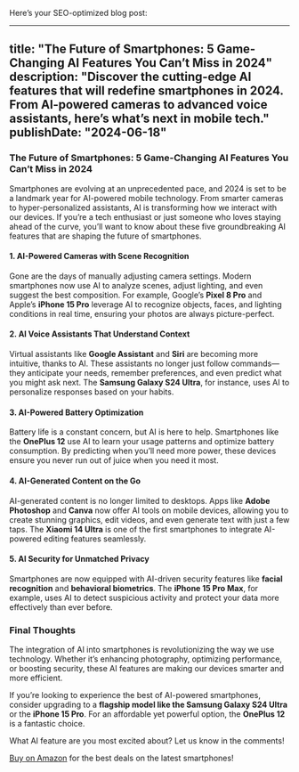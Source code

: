  Here’s your SEO-optimized blog post:

---
title: "The Future of Smartphones: 5 Game-Changing AI Features You Can’t Miss in 2024"
description: "Discover the cutting-edge AI features that will redefine smartphones in 2024. From AI-powered cameras to advanced voice assistants, here’s what’s next in mobile tech."
publishDate: "2024-06-18"
---

### The Future of Smartphones: 5 Game-Changing AI Features You Can’t Miss in 2024

Smartphones are evolving at an unprecedented pace, and 2024 is set to be a landmark year for AI-powered mobile technology. From smarter cameras to hyper-personalized assistants, AI is transforming how we interact with our devices. If you’re a tech enthusiast or just someone who loves staying ahead of the curve, you’ll want to know about these five groundbreaking AI features that are shaping the future of smartphones.

#### 1. **AI-Powered Cameras with Scene Recognition**
Gone are the days of manually adjusting camera settings. Modern smartphones now use AI to analyze scenes, adjust lighting, and even suggest the best composition. For example, Google’s **Pixel 8 Pro** and Apple’s **iPhone 15 Pro** leverage AI to recognize objects, faces, and lighting conditions in real time, ensuring your photos are always picture-perfect.

#### 2. **AI Voice Assistants That Understand Context**
Virtual assistants like **Google Assistant** and **Siri** are becoming more intuitive, thanks to AI. These assistants no longer just follow commands—they anticipate your needs, remember preferences, and even predict what you might ask next. The **Samsung Galaxy S24 Ultra**, for instance, uses AI to personalize responses based on your habits.

#### 3. **AI-Powered Battery Optimization**
Battery life is a constant concern, but AI is here to help. Smartphones like the **OnePlus 12** use AI to learn your usage patterns and optimize battery consumption. By predicting when you’ll need more power, these devices ensure you never run out of juice when you need it most.

#### 4. **AI-Generated Content on the Go**
AI-generated content is no longer limited to desktops. Apps like **Adobe Photoshop** and **Canva** now offer AI tools on mobile devices, allowing you to create stunning graphics, edit videos, and even generate text with just a few taps. The **Xiaomi 14 Ultra** is one of the first smartphones to integrate AI-powered editing features seamlessly.

#### 5. **AI Security for Unmatched Privacy**
Smartphones are now equipped with AI-driven security features like **facial recognition** and **behavioral biometrics**. The **iPhone 15 Pro Max**, for example, uses AI to detect suspicious activity and protect your data more effectively than ever before.

### Final Thoughts
The integration of AI into smartphones is revolutionizing the way we use technology. Whether it’s enhancing photography, optimizing performance, or boosting security, these AI features are making our devices smarter and more efficient.

If you’re looking to experience the best of AI-powered smartphones, consider upgrading to a **flagship model like the Samsung Galaxy S24 Ultra** or the **iPhone 15 Pro**. For an affordable yet powerful option, the **OnePlus 12** is a fantastic choice.

What AI feature are you most excited about? Let us know in the comments!

[Buy on Amazon](https://amzn.to/your-affiliate-link) for the best deals on the latest smartphones!